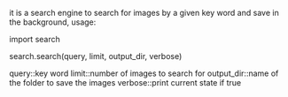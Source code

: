 it is a search engine to search for images by a given key word and save in the background,
usage:

import search

search.search(query, limit, output_dir, verbose)

query::key word
limit::number of images to search for
output_dir::name of the folder to save the images
verbose::print current state if true